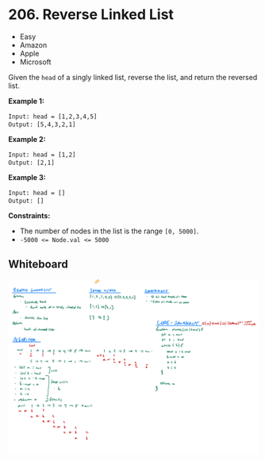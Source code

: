 # 206. Reverse Linked List
- Easy
- Amazon
- Apple
- Microsoft

Given the `head` of a singly linked list, reverse the list, and return the reversed list.

**Example 1:**
```
Input: head = [1,2,3,4,5]
Output: [5,4,3,2,1]
```
**Example 2:**
```
Input: head = [1,2]
Output: [2,1]
```
**Example 3:**
```
Input: head = []
Output: []
```

**Constraints:**
- The number of nodes in the list is the range `[0, 5000]`.
- `-5000 <= Node.val <= 5000`

## Whiteboard
![Whiteboard Image][whiteboard-image]

<!-- Refs -->
[whiteboard-image]: whiteboard.jpg
